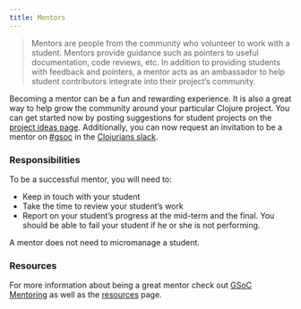 ```yaml
---
title: Mentors
---
```


<blockquote>Mentors are people from the community who volunteer to work with a student.
Mentors provide guidance such as pointers to useful documentation, code reviews, etc.
In addition to providing students with feedback and pointers, a mentor acts as an ambassador to help student contributors integrate into their project’s community.</blockquote>

Becoming a mentor can be a fun and rewarding experience.
It is also a great way to help grow the community around your particular Clojure project.
You can get started now by posting suggestions for student projects on the [project ideas page](/project-ideas/).
Additionally, you can now request an invitation to be a mentor on [#gsoc][slack-gsoc] in the [Clojurians slack][slack].

### Responsibilities

To be a successful mentor, you will need to:

* Keep in touch with your student
* Take the time to review your student’s work
* Report on your student’s progress at the mid-term and the final.
  You should be able to fail your student if he or she is not performing.

A mentor does not need to micromanage a student.

### Resources

For more information about being a great mentor check out [GSoC Mentoring](http://write.flossmanuals.net/gsoc-mentoring/about-this-manual/) as well as the [resources][] page.

  [clojure-ml]: http://groups.google.com/group/clojure
  [resources]: /resources/ "Resources"
  [slack-gsoc]: https://clojurians.slack.com/messages/gsoc/
  [slack]: http://clojurians.net
